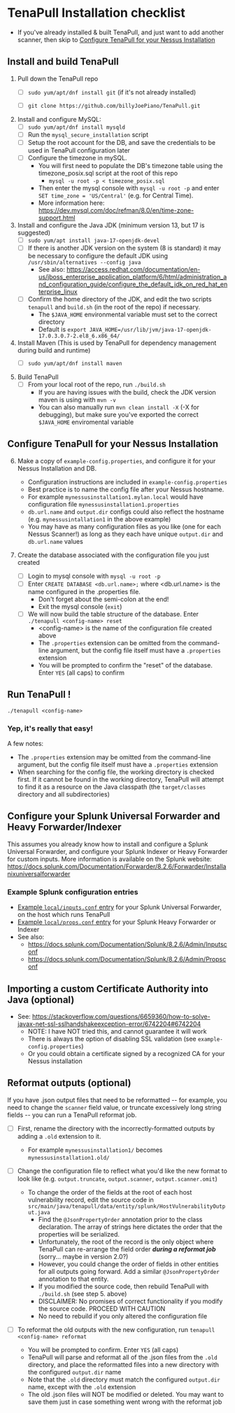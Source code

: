 # TenaPull Installation checklist

- If you've already installed & built TenaPull, and just want to add another scanner, then skip to [Configure TenaPull for your Nessus Installation](#configure-tenapull-for-your-nessus-installation)

## Install and build TenaPull


1. Pull down the TenaPull repo
    - [ ] `sudo yum/apt/dnf install git` (if it's not already installed)
    - [ ] `git clone https://github.com/billyJoePiano/TenaPull.git`


2. Install and configure MySQL:
    - [ ] `sudo yum/apt/dnf install mysqld`
    - [ ] Run the `mysql_secure_installation` script
    - [ ] Setup the root account for the DB, and save the credentials to be used in TenaPull configuration later
    - [ ] Configure the timezone in mySQL.
        - You will first need to populate the DB's timezone table using the timezone_posix.sql script at the root of this repo
            - `mysql -u root -p < timezone_posix.sql`
        - Then enter the mysql console with `mysql -u root -p` and enter `SET time_zone = 'US/Central'` (e.g. for Central Time).
        - More information here: https://dev.mysql.com/doc/refman/8.0/en/time-zone-support.html


3. Install and configure the Java JDK (minimum version 13, but 17 is suggested)
   - [ ] `sudo yum/apt install java-17-openjdk-devel`
   - [ ] If there is another JDK version on the system (8 is standard) it may be necessary to configure the default JDK using `/usr/sbin/alternatives --config java`
     - See also: https://access.redhat.com/documentation/en-us/jboss_enterprise_application_platform/6/html/administration_and_configuration_guide/configure_the_default_jdk_on_red_hat_enterprise_linux 
   - [ ] Confirm the home directory of the JDK, and edit the two scripts `tenapull` and `build.sh` (in the root of the repo) if necessary. 
     - The `$JAVA_HOME` environmental variable must set to the correct directory 
     - Default is `export JAVA_HOME=/usr/lib/jvm/java-17-openjdk-17.0.3.0.7-2.el8_6.x86_64/`
     

4. Install Maven (This is used by TenaPull for dependency management during build and runtime)
    - [ ] `sudo yum/apt/dnf install maven`


5. Build TenaPull
   - [ ] From your local root of the repo, run `./build.sh`
     - If you are having issues with the build, check the JDK version  maven is using with `mvn -v`
     - You can also manually run `mvn clean install -X` (-X for debugging), but make sure you've exported the correct `$JAVA_HOME` enviromental  variable


## Configure TenaPull for your Nessus Installation

6. Make a copy of `example-config.properties`, and configure it for your Nessus Installation and DB.
   - Configuration instructions are included in `example-config.properties`
   - Best practice is to name the config file after your Nessus hostname.
   - For example `mynessusinstallation1.mylan.local` would have configuration file `mynessusinstallation1.properties`
   - `db.url.name` and `output.dir` configs could also reflect the hostname (e.g. `mynessusintallation1` in the above example)
   - You may have as many configuration files as you like (one for each Nessus Scanner!) as long as they each have unique `output.dir` and `db.url.name` values
   
    
7. Create the database associated with the configuration file you just created
    - [ ] Login to mysql console with `mysql -u root -p`
    - [ ] Enter `CREATE DATABASE <db.url.name>;` where &lt;db.url.name&gt; is the name configured in the .properties file.
      - Don't forget about the semi-colon at the end!
      - Exit the mysql console (`exit`)
    - [ ] We will now build the table structure of the database.  Enter `./tenapull <config-name> reset`
      - &lt;config-name&gt; is the name of the configuration file created above
      - The `.properties` extension can be omitted from the command-line argument, but the config file itself must have a `.properties` extension
      - You will be prompted to confirm the "reset" of the database.  Enter `YES` (all caps) to confirm

## Run TenaPull !

    ./tenapull <config-name>

### Yep, it's really that easy!

A few notes:

- The `.properties` extension may be omitted from the command-line argument, but the config file itself must have a `.properties` extension
- When searching for the config file, the working directory is checked first.  If it cannot be found in the working directory,
TenaPull will attempt to find it as a resource on the Java classpath (the `target/classes` directory and all subdirectories)


## Configure your Splunk Universal Forwarder and Heavy Forwarder/Indexer

This assumes you already know how to install and configure a Splunk Universal Forwarder,
and configure your Splunk Indexer or Heavy Forwarder for custom inputs.  More information is available on the Splunk website:<br />
https://docs.splunk.com/Documentation/Forwarder/8.2.6/Forwarder/Installanixuniversalforwarder

### Example Splunk configuration entries

- [Example `local/inputs.conf` entry](inputs.conf) for your Splunk Universal Forwarder, on the host which runs TenaPull
- [Example `local/props.conf` entry](props.conf) for your Splunk Heavy Forwarder or Indexer
- See also:
  - https://docs.splunk.com/Documentation/Splunk/8.2.6/Admin/Inputsconf
  - https://docs.splunk.com/Documentation/Splunk/8.2.6/Admin/Propsconf


## Importing a custom Certificate Authority into Java (optional)

- See: https://stackoverflow.com/questions/6659360/how-to-solve-javax-net-ssl-sslhandshakeexception-error/6742204#6742204
    - NOTE: I have NOT tried this, and cannot guarantee it will work
    - There is always the option of disabling SSL validation (see `example-config.properties`)
    - Or you could obtain a certificate signed by a recognized CA for your Nessus installation


## Reformat outputs (optional)

If you have .json output files that need to be reformatted -- for example, you need to change the `scanner` field value, or
truncate excessively long string fields -- you can run a TenaPull reformat job.

- [ ] First, rename the directory with the incorrectly-formatted outputs by adding a `.old` extension to it.
    - For example `mynessusinstallation1/` becomes `mynessusinstallation1.old/`


- [ ] Change the configuration file to reflect what you'd like the new format to look like (e.g. `output.truncate`, `output.scanner`, `output.scanner.omit`)
    - To change the order of the fields at the root of each host vulnerability record, edit the source code in `src/main/java/tenapull/data/entity/splunk/HostVulnerabilityOutput.java`
      - Find the `@JsonPropertyOrder` annotation prior to the class declaration.  The array of strings here dictates the order that the properties will be serialized.
      - Unfortunately, the root of the record is the only object where TenaPull can re-arrange the field order ***during a reformat job*** (sorry... maybe in version 2.0?)
      - However, you could change the order of fields in other entities for all outputs going forward.  Add a similar `@JsonPropertyOrder` annotation to that entity.
      - If you modified the source code, then rebuild TenaPull with `./build.sh` (see step 5. above)
      - DISCLAIMER: No promises of correct functionality if you modify the source code.  PROCEED WITH CAUTION 
      - No need to rebuild if you only altered the configuration file


- [ ] To reformat the old outputs with the new configuration, run `tenapull <config-name> reformat`
  - You will be prompted to confirm.  Enter `YES` (all caps)
  - TenaPull will parse and reformat all of the .json files from the `.old` directory, and place the reformatted files into a new directory with the configured `output.dir` name
  - Note that the `.old` directory must match the configured `output.dir` name, except with the `.old` extension
  - The old .json files will NOT be modified or deleted.  You may want to save them just in case something went wrong with the reformat job
